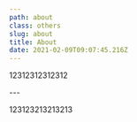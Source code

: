 ```yaml
---
path: about
class: others
slug: about
title: About
date: 2021-02-09T09:07:45.216Z
---
```

12312312312312

\---

123123213213213